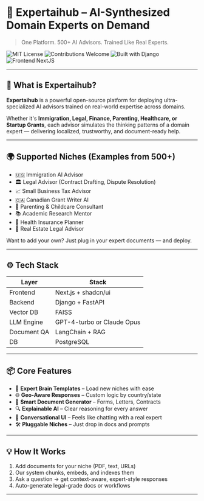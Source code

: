 # 🧠 Expertaihub – AI-Synthesized Domain Experts on Demand

> One Platform. 500+ AI Advisors. Trained Like Real Experts.

![MIT License](https://img.shields.io/badge/License-MIT-blue.svg)
![Contributions Welcome](https://img.shields.io/badge/Contributions-Welcome-brightgreen)
![Built with Django](https://img.shields.io/badge/Backend-Django-informational)
![Frontend NextJS](https://img.shields.io/badge/Frontend-Next.js-blue)

---

## 🚀 What is Expertaihub?

**Expertaihub** is a powerful open-source platform for deploying ultra-specialized AI advisors trained on real-world expertise across domains.

Whether it's **Immigration, Legal, Finance, Parenting, Healthcare, or Startup Grants**, each advisor simulates the thinking patterns of a domain expert — delivering localized, trustworthy, and document-ready help.

---

## 🌍 Supported Niches (Examples from 500+)

- 🇺🇸 Immigration AI Advisor
- 🏛️ Legal Advisor (Contract Drafting, Dispute Resolution)
- 📈 Small Business Tax Advisor
- 🇨🇦 Canadian Grant Writer AI
- 🍼 Parenting & Childcare Consultant
- 📚 Academic Research Mentor
- 🏥 Health Insurance Planner
- 🏡 Real Estate Legal Advisor

Want to add your own? Just plug in your expert documents — and deploy.

---

## ⚙️ Tech Stack

| Layer       | Stack                          |
|------------|-------------------------------|
| Frontend   | Next.js + shadcn/ui           |
| Backend    | Django + FastAPI              |
| Vector DB  | FAISS                         |
| LLM Engine | GPT-4-turbo or Claude Opus    |
| Document QA | LangChain + RAG              |
| DB         | PostgreSQL                    |

---

## 📦 Core Features

- 🧠 **Expert Brain Templates** – Load new niches with ease
- 🌐 **Geo-Aware Responses** – Custom logic by country/state
- 📄 **Smart Document Generator** – Forms, Letters, Contracts
- 🔍 **Explainable AI** – Clear reasoning for every answer
- 💬 **Conversational UI** – Feels like chatting with a real expert
- 🛠️ **Pluggable Niches** – Just drop in docs and prompts

---

## 💡 How It Works

1. Add documents for your niche (PDF, text, URLs)
2. Our system chunks, embeds, and indexes them
3. Ask a question → get context-aware, expert-style responses
4. Auto-generate legal-grade docs or workflows

---



